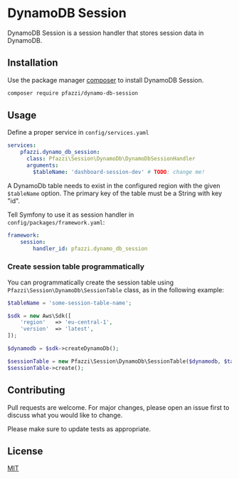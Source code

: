 # DynamoDB Session 

DynamoDB Session is a session handler that stores session data in DynamoDB.

## Installation

Use the package manager [composer](https://getcomposer.org/) to install DynamoDB Session.

```bash
composer require pfazzi/dynamo-db-session
```

## Usage

Define a proper service in `config/services.yaml`
```yaml
services:
    pfazzi.dynamo_db_session:
      class: Pfazzi\Session\DynamoDb\DynamoDbSessionHandler
      arguments:
        $tableName: 'dashboard-session-dev' # TODO: change me!
```
A DynamoDb table needs to exist in the configured region with the given `$tableName` option.
The primary key of the table must be a String with key "id".

Tell Symfony to use it as session handler in `config/packages/framework.yaml`:
```yaml
framework:
    session:
        handler_id: pfazzi.dynamo_db_session
```

### Create session table programmatically

You can programmatically create the session table using `Pfazzi\Session\DynamoDb\SessionTable` class, as in the following example:
```php
$tableName = 'some-session-table-name';

$sdk = new Aws\Sdk([
    'region'   => 'eu-central-1',
    'version'  => 'latest',
]);

$dynamodb = $sdk->createDynamoDb();

$sessionTable = new Pfazzi\Session\DynamoDb\SessionTable($dynamodb, $tableName);
$sessionTable->create();
```

## Contributing
Pull requests are welcome. For major changes, please open an issue first to discuss what you would like to change.

Please make sure to update tests as appropriate.

## License
[MIT](https://choosealicense.com/licenses/mit/)
